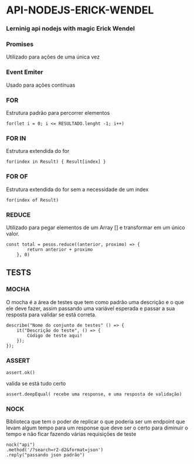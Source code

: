 # API-NODEJS-ERICK-WENDEL
### Lerninig api nodejs with magic Erick Wendel

### Promises
Utilizado para ações de uma única vez

### Event Emiter
Usado para ações contínuas

### FOR
Estrutura padrão para percorrer elementos
```
for(let i = 0; i <= RESULTADO.lenght -1; i++)
```
### FOR IN
Estrutura extendida do for
```
for(index in Result) { Result[index] }
```

### FOR OF
Estrutura extendida do for sem a necessidade de um index
```
for(index of Result)
```

### REDUCE
Utilizado para pegar elementos de um Array [] e transformar em um único valor.
```
const total = pesos.reduce((anterior, proximo) => {
        return anterior + proximo
    }, 0)   
```

## TESTS 
### MOCHA
O mocha é a área de testes que tem como padrão uma descrição e o que ele deve fazer, 
assim passando uma variável esperada e passar a sua resposta para validar se está correta.

```
describe("Nome do conjunto de testes" () => {
    it("Descrição do teste", () => {
        Código de teste aqui!
    });
});
```

### ASSERT
```
assert.ok()
```
valida se está tudo certo

```
assert.deepEqual( recebe uma response, e uma resposta de validação)
```

### NOCK
Biblioteca que tem o poder de replicar o que poderia ser um endpoint que levam algum tempo
para um response que deve ser o certo para diminuir o tempo e não ficar fazendo várias 
requisições de teste

```
nock("api")
.method('/?search=r2-d2&format=json')
.reply("passando json padrão")
```